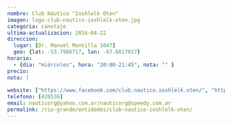 ```yaml
---
nombre: Club Náutico "Ioshlelk Oten"
imagen: logo-club-nautico-ioshlelk-oten.jpg
categoria: canotaje
ultima-actualizacion: 2016-04-22
direccion: 
  lugar: [Dr. Manuel Montilla 1047]
  geo: {lat: -53.7986717, lon: -67.6817017}
horario: 
  - {dia: "miércoles", hora: "20:00-21:45", nota: "" }
precio: 
nota: | 
  
website: ["https://www.facebook.com/club.nautico.ioshlelk.oten/", "http://nautico-rg.blogspot.com.ar/"]
telefono: [420536]
email: nauticorg@yahoo.com.ar/nauticorg@speedy.com.ar
permalink: /rio-grande/entidades/club-nautico-ioshlelk-oten/
---
```


